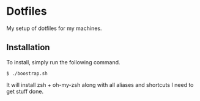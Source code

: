 # Dotfiles
My setup of dotfiles for my machines.

## Installation
To install, simply run the following command.

```
$ ./boostrap.sh
```

It will install zsh + oh-my-zsh along with all aliases and shortcuts I need to get stuff done.
